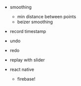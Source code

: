 - smoothing
  - min distance between points
  - beizer smoothing


- record timestamp
- undo
- redo
- replay with slider
- react native
  - firebase!
